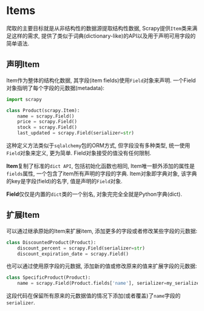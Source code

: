 # Items

爬取的主要目标就是从非结构性的数据源提取结构性数据, Scrapy提供`Item`类来满足这样的需求, 提供了类似于词典(dictionary-like)的API以及用于声明可用字段的简单语法.

## 声明Item

Item作为整体的结构化数据, 其字段(item fields)使用`Field`对象来声明. 一个Field对象指明了每个字段的元数据(metadata):

```python
import scrapy

class Product(scrapy.Item):
    name = scrapy.Field()
    price = scrapy.Field()
    stock = scrapy.Field()
    last_updated = scrapy.Field(serializer=str)
```

这种定义方法类似于`sqlalchemy`包的ORM方式, 但字段没有多种类型, 统一使用`Field`对象来定义, 更为简单. Field对象接受的值没有任何限制.

**Item**复制了标准的`dict API`, 包括初始化函数也相同, Item唯一额外添加的属性是`fields`属性, 一个包含了item所有声明的字段的字典. Item对象即字典对象, 该字典的key是字段(field)的名字, 值是声明的`Field`对象.

**Field**仅仅是内置的`dict`类的一个别名, 对象完完全全就是Python字典(dict).

## 扩展Item

可以通过继承原始的Item来扩展item, 添加更多的字段或者修改某些字段的元数据:

```python
class DiscountedProduct(Product):
    discount_percent = scrapy.Field(serializer=str)
    discount_expiration_date = scrapy.Field()
```

也可以通过使用原字段的元数据, 添加新的值或修改原来的值来扩展字段的元数据:

```python
class SpecificProduct(Product):
    name = scrapy.Field(Product.fields['name'], serializer=my_serializer)
```

这段代码在保留所有原来的元数据值的情况下添加(或者覆盖)了`name`字段的`serializer`.
